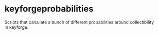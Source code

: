 # keyforgeprobabilities
Scripts that calculate a bunch of different probabilities around collectibility in keyforge.
